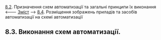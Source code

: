 [8.2](8_2.md). Призначення схем автоматизації та загальні принципи їх виконання <--- [Зміст](README.md) --> [8.4](8_4.md). Розміщення зображень приладів та засобів автоматизації на схемі автоматизації

## 8.3. Виконання схем автоматизації.